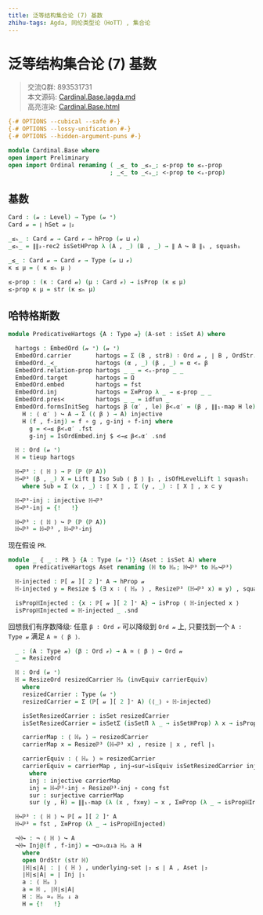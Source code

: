 ```yaml
---
title: 泛等结构集合论 (7) 基数
zhihu-tags: Agda, 同伦类型论（HoTT）, 集合论
---
```


# 泛等结构集合论 (7) 基数

> 交流Q群: 893531731  
> 本文源码: [Cardinal.Base.lagda.md](https://github.com/choukh/USST/blob/main/src/Cardinal/Base.lagda.md)  
> 高亮渲染: [Cardinal.Base.html](https://choukh.github.io/USST/Cardinal.Base.html)  

```agda
{-# OPTIONS --cubical --safe #-}
{-# OPTIONS --lossy-unification #-}
{-# OPTIONS --hidden-argument-puns #-}

module Cardinal.Base where
open import Preliminary
open import Ordinal renaming ( _≤_ to _≤ₒ_; ≤-prop to ≤ₒ-prop
                             ; _<_ to _<ₒ_; <-prop to <ₒ-prop)
```

## 基数

```agda
Card : (𝓊 : Level) → Type (𝓊 ⁺)
Card 𝓊 = ∥ hSet 𝓊 ∥₂
```

```agda
_≤ₕ_ : Card 𝓊 → Card 𝓋 → hProp (𝓊 ⊔ 𝓋)
_≤ₕ_ = ∥∥₂-rec2 isSetHProp λ (A , _) (B , _) → ∥ A ↪ B ∥₁ , squash₁
```

```agda
_≤_ : Card 𝓊 → Card 𝓋 → Type (𝓊 ⊔ 𝓋)
κ ≤ μ = ⟨ κ ≤ₕ μ ⟩

≤-prop : (κ : Card 𝓊) (μ : Card 𝓋) → isProp (κ ≤ μ)
≤-prop κ μ = str (κ ≤ₕ μ)
```

## 哈特格斯数

```agda
module PredicativeHartogs {A : Type 𝓊} (A-set : isSet A) where

  hartogs : EmbedOrd (𝓊 ⁺) (𝓊 ⁺)
  EmbedOrd.carrier       hartogs = Σ (B , strB) ∶ Ord 𝓊 , ∣ B , OrdStr.underlying-set strB ∣₂ ≤ ∣ A , A-set ∣₂
  EmbedOrd._≺_           hartogs (α , _) (β , _) = α <ₒ β
  EmbedOrd.relation-prop hartogs _ _ = <ₒ-prop _ _
  EmbedOrd.target        hartogs = Ω
  EmbedOrd.embed         hartogs = fst
  EmbedOrd.inj           hartogs = Σ≡Prop λ _ → ≤-prop _ _
  EmbedOrd.pres≺         hartogs _ _ = idfun _
  EmbedOrd.formsInitSeg  hartogs β (α′ , le) β<ₒα′ = (β , ∥∥₁-map H le) , β<ₒα′ , refl where
    H : ⟨ α′ ⟩ ↪ A → Σ (⟨ β ⟩ → A) injective
    H (f , f-inj) = f ∘ g , g-inj ∘ f-inj where
      g = <→≤ β<ₒα′ .fst
      g-inj = IsOrdEmbed.inj $ <→≤ β<ₒα′ .snd
```

```agda
  ℍ : Ord (𝓊 ⁺)
  ℍ = tieup hartogs
```

```agda
  ℍ→ℙ³ : ⟨ ℍ ⟩ → ℙ (ℙ (ℙ A))
  ℍ→ℙ³ (β , _) X = Lift ∥ Iso Sub ⟨ β ⟩ ∥₁ , isOfHLevelLift 1 squash₁
    where Sub = Σ (x , _) ∶ ⟦ X ⟧ , Σ (y , _) ∶ ⟦ X ⟧ , x ⊂ y
```

```agda
  ℍ→ℙ³-inj : injective ℍ→ℙ³
  ℍ→ℙ³-inj = {!   !}
```

```agda
  ℍ↪ℙ³ : ⟨ ℍ ⟩ ↪ ℙ (ℙ (ℙ A))
  ℍ↪ℙ³ = ℍ→ℙ³ , ℍ→ℙ³-inj
```

现在假设 `PR`.

```agda
module _ ⦃ _ : PR ⦄ {A : Type (𝓊 ⁺)} (Aset : isSet A) where
  open PredicativeHartogs Aset renaming (ℍ to ℍₚ; ℍ↪ℙ³ to ℍₚ↪ℙ³)
```

```agda
  ℍ-injected : ℙ[ 𝓊 ][ 2 ]⁺ A → hProp 𝓊
  ℍ-injected y = Resize $ (∃ x ∶ ⟨ ℍₚ ⟩ , Resizeℙ³ (ℍ→ℙ³ x) ≡ y) , squash₁

  isPropℍInjected : {x : ℙ[ 𝓊 ][ 2 ]⁺ A} → isProp ⟨ ℍ-injected x ⟩
  isPropℍInjected = ℍ-injected _ .snd
```

回想我们有序数降级: 任意 `β : Ord 𝓋` 可以降级到 `Ord 𝓊` 上, 只要找到一个 `A : Type 𝓊` 满足 `A ≃ ⟨ β ⟩`.

```agda
  _ : (A : Type 𝓊) (β : Ord 𝓋) → A ≃ ⟨ β ⟩ → Ord 𝓊
  _ = ResizeOrd
```

```agda
  ℍ : Ord (𝓊 ⁺)
  ℍ = ResizeOrd resizedCarrier ℍₚ (invEquiv carrierEquiv)
    where
    resizedCarrier : Type (𝓊 ⁺)
    resizedCarrier = Σ (ℙ[ 𝓊 ][ 2 ]⁺ A) (⟨_⟩ ∘ ℍ-injected)
```

```agda
    isSetResizedCarrier : isSet resizedCarrier
    isSetResizedCarrier = isSetΣ (isSetΠ λ _ → isSetHProp) λ x → isProp→isSet isPropℍInjected
```

```agda
    carrierMap : ⟨ ℍₚ ⟩ → resizedCarrier
    carrierMap x = Resizeℙ³ (ℍ→ℙ³ x) , resize ∣ x , refl ∣₁

    carrierEquiv : ⟨ ℍₚ ⟩ ≃ resizedCarrier
    carrierEquiv = carrierMap , inj→sur→isEquiv isSetResizedCarrier inj sur
      where
      inj : injective carrierMap
      inj = ℍ→ℙ³-inj ∘ Resizeℙ³-inj ∘ cong fst
      sur : surjective carrierMap
      sur (y , H) = ∥∥₁-map (λ (x , fx≡y) → x , Σ≡Prop (λ _ → isPropℍInjected) fx≡y) (unresize H)
```

```agda
  ℍ↪ℙ³ : ⟨ ℍ ⟩ ↪ ℙ[ 𝓊 ][ 2 ]⁺ A
  ℍ↪ℙ³ = fst , Σ≡Prop (λ _ → isPropℍInjected)
```

```agda
  ¬ℍ↪ : ¬ ⟨ ℍ ⟩ ↪ A
  ¬ℍ↪ Inj@(f , f-inj) = ¬α≃ₒα↓a ℍₚ a H
    where
    open OrdStr (str ℍ)
    ∣ℍ∣≤∣A∣ : ∣ ⟨ ℍ ⟩ , underlying-set ∣₂ ≤ ∣ A , Aset ∣₂
    ∣ℍ∣≤∣A∣ = ∣ Inj ∣₁
    a : ⟨ ℍₚ ⟩
    a = ℍ , ∣ℍ∣≤∣A∣
    H : ℍₚ ≃ₒ ℍₚ ↓ a
    H = {!   !}
```
